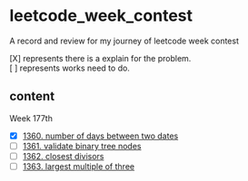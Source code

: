 # leetcode_week_contest

A record and review for my journey of leetcode week contest

[X] represents there is a explain for the problem.  
[ ] represents works need to do.

## content

Week 177th

- [x] [1360. number of days between two dates](./177/1.md)
- [ ] [1361. validate binary tree nodes](./177/2.md)
- [ ] [1362. closest divisors](./177/3.md)
- [ ] [1363. largest multiple of three](./177/4.md)
